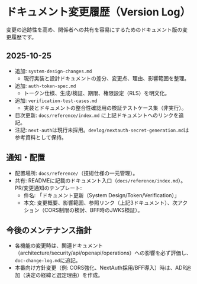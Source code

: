 # ドキュメント変更履歴（Version Log）

変更の追跡性を高め、関係者への共有を容易にするためのドキュメント版の変更履歴です。

## 2025-10-25
- 追加: `system-design-changes.md`
  - 現行実装と設計ドキュメントの差分、変更点、理由、影響範囲を整理。
- 追加: `auth-token-spec.md`
  - トークン仕様、生成/検証、期限、権限設定（RLS）を明文化。
- 追加: `verification-test-cases.md`
  - 実装とドキュメントの整合性確認用の検証テストケース集（非実行）。
- 目次更新: `docs/reference/index.md` に上記ドキュメントへのリンクを追記。
- 注記: `next-auth`は現行未採用。`devlog/nextauth-secret-generation.md`は参考資料として保持。

## 通知・配置
- 配置場所: `docs/reference/`（技術仕様の一元管理）。
- 共有: READMEに記載のドキュメント入口（`docs/reference/index.md`）。PR/変更通知のテンプレート:
  - 件名: 「ドキュメント更新（System Design/Token/Verification）」
  - 本文: 変更概要、影響範囲、参照リンク（上記3ドキュメント）、次アクション（CORS制限の検討、BFF時のJWKS検証）。

## 今後のメンテナンス指針
- 各機能の変更時は、関連ドキュメント（architecture/security/api/openapi/operations）への影響を必ず評価し、`doc-change-log.md`に追記。
- 本番向け方針変更（例: CORS強化、NextAuth採用/BFF導入）時は、ADR追加（決定の経緯と選定理由）を作成。
